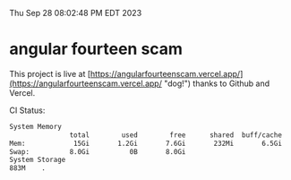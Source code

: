 Thu Sep 28 08:02:48 PM EDT 2023

# angular fourteen scam


This project is live at [https://angularfourteenscam.vercel.app/](https://angularfourteenscam.vercel.app/ "dog!") thanks to Github and Vercel.

CI Status: 

```bash
System Memory
               total        used        free      shared  buff/cache   available
Mem:            15Gi       1.2Gi       7.6Gi       232Mi       6.5Gi        13Gi
Swap:          8.0Gi          0B       8.0Gi
System Storage
883M	.
```
